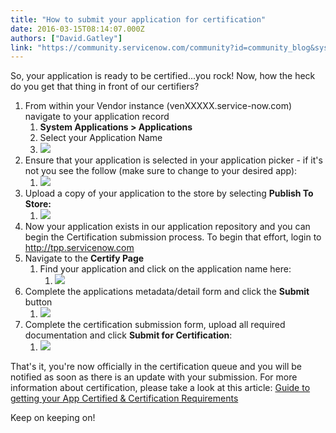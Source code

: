 ```yaml
---
title: "How to submit your application for certification"
date: 2016-03-15T08:14:07.000Z
authors: ["David.Gatley"]
link: "https://community.servicenow.com/community?id=community_blog&sys_id=6e6dea29dbd0dbc01dcaf3231f9619e7"
---
```

<p>So, your application is ready to be certified...you rock! Now, how the heck do you get that thing in front of our certifiers?</p><ol><li>From within your Vendor instance (venXXXXX.service-now.com) navigate to your application record<ol><li><strong>System Applications &gt; Applications </strong></li><li>Select your Application Name</li><li><img   class="image-1 jive-image" src="07a3bf39db98df04e9737a9e0f961908.iix" style="max-width: 1200px; max-height: 900px;"/></li></ol></li><li>Ensure that your application is selected in your application picker - if it's not you see the follow (make sure to change to your desired app):<ol><li><img   class="image-2 jive-image" src="82ca158adb98130468c1fb651f9619b9.iix" style="max-width: 1200px; max-height: 900px;"/></li></ol></li><li>Upload a copy of your application to the store by selecting <strong>Publish To Store:</strong><ol><li><strong><img   class="image-3 jive-image" src="c5c370c6db589344e9737a9e0f961967.iix" style="max-width: 1200px; max-height: 900px;"/></strong></li></ol></li><li>Now your application exists in our application repository and you can begin the Certification submission process. To begin that effort, login to <a title="pp.servicenow.com/" href="https://tpp.servicenow.com/">http://tpp.servicenow.com </a></li><li>Navigate to the <strong>Certify Page</strong><ol><li>Find your application and click on the application name here:<ol><li><img  class="image-6 jive-image" src="2fc4ad4adb50d7049c9ffb651f9619c2.iix" style="max-width: 1200px; max-height: 900px;"/></li></ol></li></ol></li><li>Complete the applications metadata/detail form and click the <strong>Submit </strong>button<ol><li><img  class="image-7 jive-image" src="bf8289c6db9013043eb27a9e0f96197b.iix" style="max-width: 1200px; max-height: 900px;"/></li></ol></li><li>Complete the certification submission form, upload all required documentation and click <strong>Submit for Certification</strong>:<ol><li><img   class="image-5 jive-image" src="86c950c6db581f048c8ef4621f9619a8.iix" style="max-width: 1200px; max-height: 900px;"/></li></ol></li></ol><p>That's it, you're now officially in the certification queue and you will be notified as soon as there is an update with your submission. For more information about certification, please take a look at this article: <a title="Guide to getting your App Certified &amp; Certification Requirements" __default_attr="4324" __jive_macro_name="blogpost" class="jive_macro jive_macro_blogpost" data-orig-content="Guide to getting your App Certified &amp;amp; Certification Requirements" data-renderedposition="3816.546875_95.625_420_16" href="/community?id=community_blog&sys_id=259dea69dbd0dbc01dcaf3231f961969">Guide to getting your App Certified &amp; Certification Requirements</a></p><p></p><p>Keep on keeping on!</p>